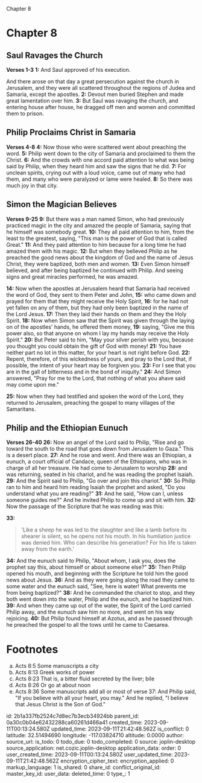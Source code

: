Chapter 8

# Chapter 8
## Saul Ravages the Church
**Verses 1-3**
**1:** And Saul approved of his execution.

And there arose on that day a great persecution against the church in Jerusalem, and they were all scattered throughout the regions of Judea and Samaria, except the apostles.
**2:** Devout men buried Stephen and made great lamentation over him.
**3:** But Saul was ravaging the church, and entering house after house, he dragged off men and women and committed them to prison.

## Philip Proclaims Christ in Samaria
**Verses 4-8**
**4:** Now those who were scattered went about preaching the word.
**5:** Philip went down to the city of Samaria and proclaimed to them the Christ.
**6:** And the crowds with one accord paid attention to what was being said by Philip, when they heard him and saw the signs that he did.
**7:** For unclean spirits, crying out with a loud voice, came out of many who had them, and many who were paralyzed or lame were healed.
**8:** So there was much joy in that city.

## Simon the Magician Believes
**Verses 9-25**
**9:** But there was a man named Simon, who had previously practiced magic in the city and amazed the people of Samaria, saying that he himself was somebody great.
**10:** They all paid attention to him, from the least to the greatest, saying, "This man is the power of God that is called Great."
**11:** And they paid attention to him because for a long time he had amazed them with his magic.
**12:** But when they believed Philip as he preached the good news about the kingdom of God and the name of Jesus Christ, they were baptized, both men and women.
**13:** Even Simon himself believed, and after being baptized he continued with Philip. And seeing signs and great miracles performed, he was amazed.

**14:** Now when the apostles at Jerusalem heard that Samaria had received the word of God, they sent to them Peter and John,
**15:** who came down and prayed for them that they might receive the Holy Spirit,
**16:** for he had not yet fallen on any of them, but they had only been baptized in the name of the Lord Jesus.
**17:** Then they laid their hands on them and they the Holy Spirit.
**18:** Now when Simon saw that the Spirit was given through the laying on of the apostles' hands, he offered them money,
**19:** saying, "Give me this power also, so that anyone on whom I lay my hands may receive the Holy Spirit."
**20:** But Peter said to him, "May your silver perish with you, because you thought you could obtain the gift of God with money!
**21:** You have neither part no lot in this matter, for your heart is not right before God.
**22:** Repent, therefore, of this wickedness of yours, and pray to the Lord that, if possible, the intent of your heart may be forgiven you.
**23:** For I see that you are in the gall of bitterness and in the bond of iniquity."
**24:** And Simon answered, "Pray for me to the Lord, that nothing of what you ahave said may come upon me."

**25:** Now when they had testified and spoken the word of the Lord, they returned to Jerusalem, preaching the gospel to many villages of the Samaritans.

## Philip and the Ethiopian Eunuch
**Verses 26-40**
**26:** Now an angel of the Lord said to Philip, "Rise and go toward the south to the road that goes down from Jerusalem to Gaza." This is a desert place.
**27:** And he rose and went. And there was an Ethiopian, a eunuch, a court official of Candace, queen of the Ethiopians, who was in charge of all her treasure. He had come to Jerusalem to worship
**28:** and was returning, seated in his chariot, and he was reading the prophet Isaiah.
**29:** And the Spirit said to Philip, "Go over and join this chariot."
**30:** So Philip ran to him and heard him reading Isaiah the prophet and asked, "Do you understand what you are reading?"
**31:** And he said, "How can I, unless someone guides me?" And he invited Philip to come up and sit with him.
**32:** Now the passage of the Scripture that he was reading was this:

**33:** 
> 'Like a sheep he was led to the slaughter
> and like a lamb before its shearer is silent,
> so he opens not his mouth.
> In his humliation justice was denied him.
> Who can describe his generation?
> For his life is taken away from the earth.'

**34:** And the eunuch said to Philip, "About whom, I ask you, does the prophet say this, about himself or about someone else?"
**35:** Then Philip opened his mouth, and beginning with the Scripture he told him the good news about Jesus.
**36:** And as they were going along the road they came to some water and the eunuch said, "See, here is water! What prevents me from being baptized?"
**38:** And he commanded the chariot to stop, and they both went down into the water, Philip and the eunuch, and he baptized him.
**39:** And when they came up out of the water, the Spirit of the Lord carried Philip away, and the eunuch saw him no more, and went on his way rejoicing.
**40:** But Philip found himself at Azotus, and as he passed through he preached the gospel to all the tows until he came to Caesarea.

# Footnotes
<ol type='a'>
	<li>Acts 8:5 Some manuscripts a city</li>
	<li>Acts 8:13 Greek works of power</li>
	<li>Acts 8:23 That is, a bitter fluid secreted by the liver; bile</li>
	<li>Acts 8:26 Or go at about noon</li>
	<li>Acts 8:36 Some manuscripts add all or most of verse 37: And Philip said, "If you believe with all your heart, you may." And he replied, "I believe that Jesus Christ is the Son of God."</li>
</ol>


id: 2b1a337fb2524c7d8ec7b3ecb34924bb
parent_id: 0a30c0b04e62432288ca60261d466a41
created_time: 2023-09-11T00:13:24.580Z
updated_time: 2023-09-11T21:42:48.562Z
is_conflict: 0
latitude: 32.51494690
longitude: -117.03824710
altitude: 0.0000
author: 
source_url: 
is_todo: 0
todo_due: 0
todo_completed: 0
source: joplin-desktop
source_application: net.cozic.joplin-desktop
application_data: 
order: 0
user_created_time: 2023-09-11T00:13:24.580Z
user_updated_time: 2023-09-11T21:42:48.562Z
encryption_cipher_text: 
encryption_applied: 0
markup_language: 1
is_shared: 0
share_id: 
conflict_original_id: 
master_key_id: 
user_data: 
deleted_time: 0
type_: 1